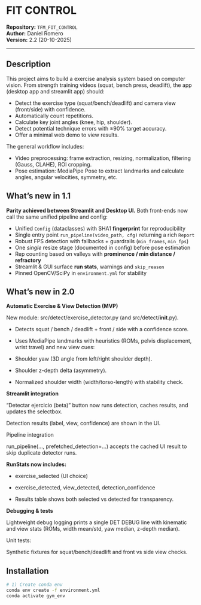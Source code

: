# FIT CONTROL

**Repository:** `TFM_FIT_CONTROL`  
**Author:** Daniel Romero  
**Version:** 2.2 (20-10-2025)

---

## Description

This project aims to build a exercise analysis system based on computer vision.
From strength training videos (squat, bench press, deadlift), the app (desktop app and streamlit app) should:

- Detect the exercise type (squat/bench/deadlift) and camera view (front/side) with confidence.
- Automatically count repetitions.
- Calculate key joint angles (knee, hip, shoulder).
- Detect potential technique errors with ≥90% target accuracy.
- Offer a minimal web demo to view results.


The general workflow includes:
- Video preprocessing: frame extraction, resizing, normalization, filtering (Gauss, CLAHE), ROI cropping.
- Pose estimation: MediaPipe Pose to extract landmarks and calculate angles, angular velocities, symmetry, etc.


## What’s new in 1.1

**Parity achieved between Streamlit and Desktop UI.** Both front-ends now call the same unified pipeline and config:

- Unified `Config` (dataclasses) with SHA1 **fingerprint** for reproducibility
- Single entry point `run_pipeline(video_path, cfg)` returning a rich `Report`
- Robust FPS detection with fallbacks + guardrails (`min_frames`, `min_fps`)
- One *single* resize stage (documented in config) before pose estimation
- Rep counting based on valleys with **prominence / min distance / refractory**
- Streamlit & GUI surface **run stats**, warnings and `skip_reason`
- Pinned OpenCV/SciPy in `environment.yml` for stability

## What’s new in 2.0
**Automatic Exercise & View Detection (MVP)**

New module: src/detect/exercise_detector.py (and src/detect/__init__.py).

- Detects squat / bench / deadlift + front / side with a confidence score.

- Uses MediaPipe landmarks with heuristics (ROMs, pelvis displacement, wrist travel) and new view cues:

- Shoulder yaw (3D angle from left/right shoulder depth).

- Shoulder z-depth delta (asymmetry).

- Normalized shoulder width (width/torso-length) with stability check.

**Streamlit integration**

“Detectar ejercicio (beta)” button now runs detection, caches results, and updates the selectbox.

Detection results (label, view, confidence) are shown in the UI.

Pipeline integration

run_pipeline(..., prefetched_detection=...) accepts the cached UI result to skip duplicate detector runs.


**RunStats now includes:**

- exercise_selected (UI choice)

- exercise_detected, view_detected, detection_confidence

- Results table shows both selected vs detected for transparency.


**Debugging & tests**

Lightweight debug logging prints a single DET DEBUG line with kinematic and view stats (ROMs, width mean/std, yaw median, z-depth median).

Unit tests:

Synthetic fixtures for squat/bench/deadlift and front vs side view checks.

## Installation

```bash
# 1) Create conda env
conda env create -f environment.yml
conda activate gym_env
```
